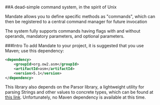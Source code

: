 ##A dead-simple command system, in the spirit of Unix

Mandate allows you to define specific methods as "commands", which can then be registered to a central command manager for future invocation

The system fully supports commands having flags with and without operands, mandatory parameters, and optional parameters.

###Intro
To add Mandate to your project, it is suggested that you use Maven; use this dependency:
```xml
<dependency>
    <groupId>org.ow2.asm</groupId>
    <artifactId>asm</artifactId>
    <version>5.1</version>
</dependency>
```

This library also depends on the Parsor library, a lightweight utility for parsing Strings and other values to concrete types, which can be found at [this link](https://github.com/foundry27/Parsor). Unfortunately, no Maven dependency is available at this time.
